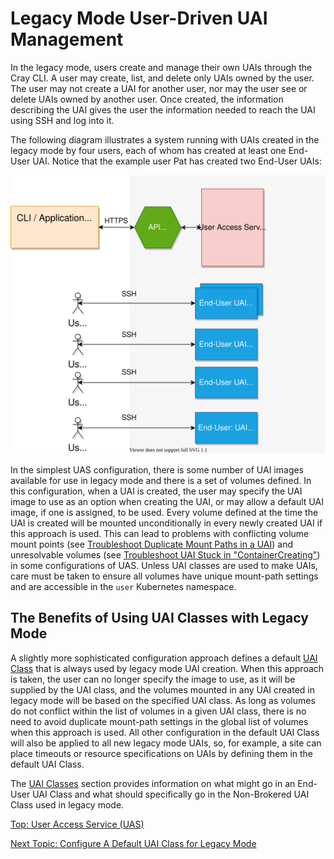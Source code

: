 # Legacy Mode User-Driven UAI Management

In the legacy mode, users create and manage their own UAIs through the Cray CLI. A user may create, list, and delete only UAIs owned by the user. The user may not create a UAI for another user, nor may the user see or delete UAIs owned by another user. 
Once created, the information describing the UAI gives the user the information needed to reach the UAI using SSH and log into it.

The following diagram illustrates a system running with UAIs created in the legacy mode by four users, each of whom has created at least one End-User UAI. Notice that the example user Pat has created two End-User UAIs:

![UAS Legacy Mode](../../img/uas_legacy_mode.svg)

In the simplest UAS configuration, there is some number of UAI images available for use in legacy mode and there is a set of volumes defined.
In this configuration, when a UAI is created, the user may specify the UAI image to use as an option when creating the UAI, or may allow a default UAI image, if one is assigned, to be used.
Every volume defined at the time the UAI is created will be mounted unconditionally in every newly created UAI if this approach is used. This can lead to problems with conflicting volume mount points (see [Troubleshoot Duplicate Mount Paths in a UAI](Troubleshoot_Duplicate_Mount_Paths_in_a_UAI.md)) and unresolvable volumes (see [Troubleshoot UAI Stuck in "ContainerCreating"](Troubleshoot_UAI_Stuck_in_ContainerCreating.md)) in some configurations of UAS.
Unless UAI classes are used to make UAIs, care must be taken to ensure all volumes have unique mount-path settings and are accessible in the `user` Kubernetes namespace.

## The Benefits of Using UAI Classes with Legacy Mode

A slightly more sophisticated configuration approach defines a default [UAI Class](UAI_Classes.md) that is always used by legacy mode UAI creation.
When this approach is taken, the user can no longer specify the image to use, as it will be supplied by the UAI class, and the volumes mounted in any UAI created in legacy mode will be based on the specified UAI class.
As long as volumes do not conflict within the list of volumes in a given UAI class, there is no need to avoid duplicate mount-path settings in the global list of volumes when this approach is used.
All other configuration in the default UAI Class will also be applied to all new legacy mode UAIs, so, for example, a site can place timeouts or resource specifications on UAIs by defining them in the default UAI Class.

The [UAI Classes](UAI_Classes.md) section provides information on what might go in an End-User UAI Class and what should specifically go in the Non-Brokered UAI Class used in legacy mode.

[Top: User Access Service (UAS)](index.md)

[Next Topic: Configure A Default UAI Class for Legacy Mode](Configure_a_Default_UAI_Class_for_Legacy_Mode.md)
